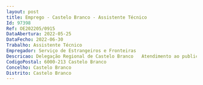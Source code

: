 ```yaml
--- 
layout: post
title: Emprego - Castelo Branco - Assistente Técnico
Id: 97398
Ref: OE202205/0915
DataAbertura: 2022-05-25
DataFecho: 2022-06-30
Trabalho: Assistente Técnico
Empregador: Serviço de Estrangeiros e Fronteiras
Descricao: Delegação Regional de Castelo Branco   Atendimento ao publico (FrontOffice).Delegação Regional de Espinho   Atendimento ao publico (FrontOffice). Gestão documental e organização processual (BackOffice).Delegação Regional de Leiria   Atendimento ao publico (FrontOffice). Gestão documental e organização processual (BackOffice).
CodigoPostal: 6000-213 Castelo Branco
Concelho: Castelo Branco
Distrito: Castelo Branco
--- 
```

